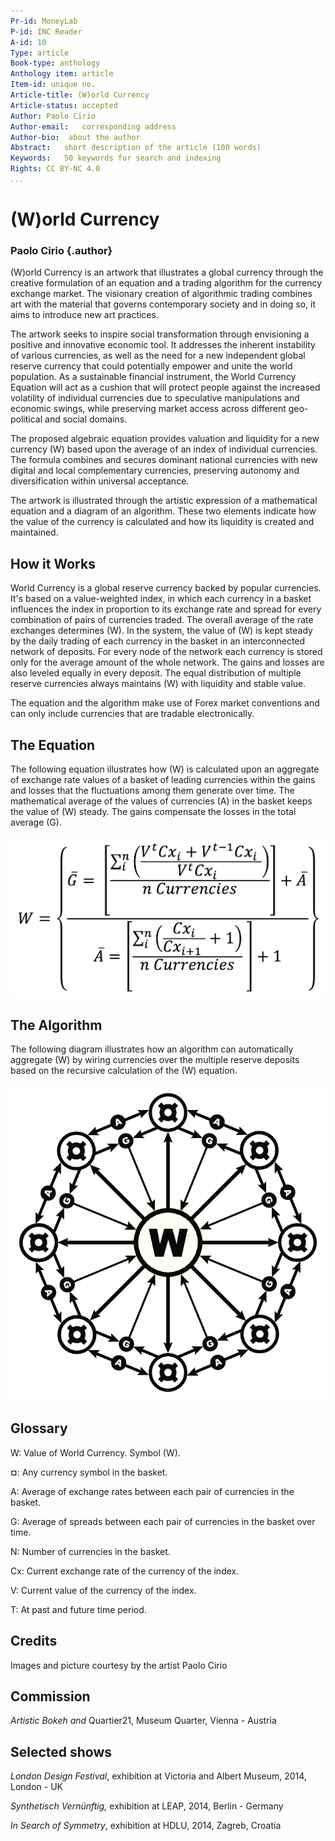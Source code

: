 ```yaml
---
Pr-id: MoneyLab
P-id: INC Reader
A-id: 10
Type: article
Book-type: anthology
Anthology item: article
Item-id: unique no.
Article-title: (W)orld Currency
Article-status: accepted
Author: Paolo Cirio
Author-email:   corresponding address
Author-bio:  about the author
Abstract:   short description of the article (100 words)
Keywords:   50 keywords for search and indexing
Rights: CC BY-NC 4.0
...
```



# \(W\)orld Currency 

###  Paolo Cirio {.author}

(W)orld Currency is an artwork that illustrates a global currency
through the creative formulation of an equation and a trading algorithm
for the currency exchange market. The visionary creation of algorithmic
trading combines art with the material that governs contemporary society
and in doing so, it aims to introduce new art practices. 
 
The artwork seeks to inspire social transformation through envisioning a
positive and innovative economic tool. It addresses the inherent
instability of various currencies, as well as the need for a new
independent global reserve currency that could potentially empower and
unite the world population. As a sustainable financial instrument, the
World Currency Equation will act as a cushion that will protect people
against the increased volatility of individual currencies due to
speculative manipulations and economic swings, while preserving market
access across different geo-political and social domains. 
 
The proposed algebraic equation provides valuation and liquidity for a
new currency (W) based upon the average of an index of individual
currencies. The formula combines and secures dominant national
currencies with new digital and local complementary currencies,
preserving autonomy and diversification within universal acceptance. 
 
The artwork is illustrated through the artistic expression of a
mathematical equation and a diagram of an algorithm. These two elements
indicate how the value of the currency is calculated and how its
liquidity is created and maintained. 
 
## How it Works
World Currency is a global reserve currency backed by popular
currencies. It's based on a value-weighted index, in which each currency
in a basket influences the index in proportion to its exchange rate and
spread for every combination of pairs of currencies traded. The overall
average of the rate exchanges determines (W). In the system, the value
of (W) is kept steady by the daily trading of each currency in the
basket in an interconnected network of deposits. For every node of the
network each currency is stored only for the average amount of the whole
network. The gains and losses are also leveled equally in every deposit.
The equal distribution of multiple reserve currencies always maintains
(W) with liquidity and stable value. 
 
The equation and the algorithm make use of Forex market conventions and
can only include currencies that are tradable electronically. 
 
## The Equation
The following equation illustrates how (W) is calculated upon an
aggregate of exchange rate values of a basket of leading currencies
within the gains and losses that the fluctuations among them generate
over time. The mathematical average of the values of currencies (A) in
the basket keeps the value of (W) steady. The gains compensate the
losses in the total average (G). 
 
![](media/Images_PaoloCirio/image1.png) 
 
## The Algorithm 
The following diagram illustrates how an algorithm can automatically
aggregate (W) by wiring currencies over the multiple reserve deposits
based on the recursive calculation of the (W) equation. 

![](media/Images_PaoloCirio/image2.png) 

##  Glossary
W: Value of World Currency. Symbol (W). 

**¤**: Any currency symbol in the basket. 

A: Average of exchange rates between each pair of currencies in the
basket. 

G: Average of spreads between each pair of currencies in the basket over
time. 

N: Number of currencies in the basket. 

Cx: Current exchange rate of the currency of the index. 

V: Current value of the currency of the index. 

T: At past and future time period.

## Credits

Images and picture courtesy by the artist Paolo Cirio

## Commission

*Artistic Bokeh and* Quartier21, Museum Quarter, Vienna - Austria

## Selected shows 
*London Design Festival*, exhibition at Victoria and Albert Museum,
2014, London - UK

*Synthetisch Vernünftig,* exhibition at LEAP, 2014, Berlin - Germany

*In Search of Symmetry*, exhibition at HDLU, 2014, Zagreb, Croatia
